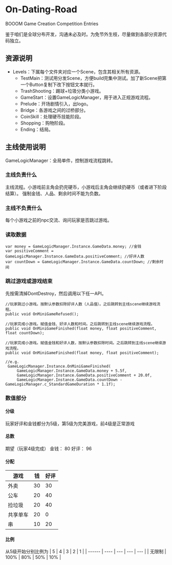 # On-Dating-Road
BOOOM Game Creation Competition Entries

鉴于咱们是全球分布开发，沟通未必及时。为免节外生枝，尽量做到各部分资源代码独立。

## 资源说明
* Levels：下属每个文件夹对应一个Scene，包含其相关所有资源。
  * TestMain：测试用分发Scene，方便build完集中测试。加了新Scene把第一个Button复制下改下按钮文本就行。
  * TrashShooting：踢球+垃圾分类小游戏。
  * GameStart：设置GameLogicManager，用于进入正规游戏流程。
  * Prelude：开场剧情引入，出logo。
  * Bridge：各游戏之间的过桥部分。
  * CoinSkill：处理硬币技能阶段。
  * Shopping：购物阶段。
  * Ending：结局。

## 主线使用说明
GameLogicManager：全局单件，控制游戏流程跳转。

### 主线负责什么
主线流程。小游戏前主角会扔完硬币，小游戏后主角会继续扔硬币（或者进下阶段结算）。
强制金钱、人品、剩余时间不能为负数。

### 主线不负责什么
每个小游戏之前的npc交流、询问玩家是否跳过游戏。

### 读取数据
~~~
var money = GameLogicManager.Instance.GameData.money; //金钱
var positiveComment = GameLogicManager.Instance.GameData.positiveComment; //好评人数
var countDown = GameLogicManager.Instance.GameData.countDown; //剩余时间
~~~

### 跳过游戏或游戏结束
先按需清掉DontDestroy，然后调用以下任一API。

~~~
//玩家跳过小游戏。按默认参数扣除好评人数（人品值）。之后跳转到主线scene继续游戏流程。
public void OnMiniGameRefused();

//玩家完成小游戏。赋值金钱、好评人数和时间。之后跳转到主线scene继续游戏流程。
public void OnMiniGameFinished(float money, float positiveComment, float countDown);

//玩家完成小游戏。赋值金钱和好评人数，按默认参数扣除时间。之后跳转到主线scene继续游戏流程。
public void OnMiniGameFinished(float money, float positiveComment);

//e.g.
 GameLogicManager.Instance.OnMiniGameFinished(
     GameLogicManager.Instance.GameData.money + 5.5f,
     GameLogicManager.Instance.GameData.positiveComment + 20.0f,
     GameLogicManager.Instance.GameData.countDown - GameLogicManager.c_StandardGameDuration * 1.1f);
~~~
    
### 数值部分

#### 分级

玩家好评和金钱都分为5级，第5级为完美游戏，前4级是正常游戏

#### 总数
期望（玩家4级完成）
金钱： 80
好评： 96

#### 分配
| 游戏     | 钱  | 好评 |
| -------- | --- | ---- |
| 外卖     | 30  | 30   |
| 公车     | 20  | 40   |
| 捡垃圾   | 20  | 40   |
| 共享单车 | 20  | 0    |
| 串       | 10  | 20   |

#### 比例
从5级开始分别比例为
| 5      | 4    | 3   | 2   | 1   |
| ------ | ---- | --- | --- | --- |
| 无限制 | 100% | 80% | 50% | 10% |
